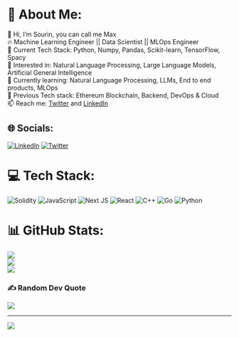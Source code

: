 # 💫 About Me:
👋 Hi, I’m Sourin, you can call me Max<br>🔥 Machine Learning Engineer || Data Scientist || MLOps Engineer <br>🚀 Current Tech Stack: Python, Numpy, Pandas, Scikit-learn, TensorFlow, Spacy<br>👀 Interested in: Natural Language Processing, Large Language Models, Artificial General Intelligence <br>🌱 Currently learning: Natural Language Processing, LLMs, End to end products, MLOps <br>🔑 Previous Tech stack: Ethereum Blockchain, Backend, DevOps & Cloud<br>📫 Reach me: [Twitter](https://twitter.com/hey_sourin) and [LinkedIn](https://linkedin.com/in/heysourin)


## 🌐 Socials:
[![LinkedIn](https://img.shields.io/badge/LinkedIn-%230077B5.svg?logo=linkedin&logoColor=white)](https://linkedin.com/in/heysourin) [![Twitter](https://img.shields.io/badge/Twitter-%231DA1F2.svg?logo=Twitter&logoColor=white)](https://twitter.com/hey_sourin) 

# 💻 Tech Stack:
![Solidity](https://img.shields.io/badge/Solidity-%23363636.svg?style=for-the-badge&logo=solidity&logoColor=white) ![JavaScript](https://img.shields.io/badge/javascript-%23323330.svg?style=for-the-badge&logo=javascript&logoColor=%23F7DF1E) ![Next JS](https://img.shields.io/badge/Next-black?style=for-the-badge&logo=next.js&logoColor=white) ![React](https://img.shields.io/badge/react-%2320232a.svg?style=for-the-badge&logo=react&logoColor=%2361DAFB) ![C++](https://img.shields.io/badge/c++-%2300599C.svg?style=for-the-badge&logo=c%2B%2B&logoColor=white) ![Go](https://img.shields.io/badge/go-%2300ADD8.svg?style=for-the-badge&logo=go&logoColor=white) ![Python](https://img.shields.io/badge/python-3670A0?style=for-the-badge&logo=python&logoColor=ffdd54)
# 📊 GitHub Stats:
![](https://github-readme-stats.vercel.app/api?username=heysourin&theme=dark&hide_border=false&include_all_commits=true&count_private=false)<br/>
![](https://github-readme-streak-stats.herokuapp.com/?user=heysourin&theme=dark&hide_border=false)<br/>
![](https://github-readme-stats.vercel.app/api/top-langs/?username=heysourin&theme=dark&hide_border=false&include_all_commits=true&count_private=false&layout=compact)

### ✍️ Random Dev Quote
![](https://quotes-github-readme.vercel.app/api?type=horizontal&theme=radical)

---
[![](https://visitcount.itsvg.in/api?id=heysourin&icon=0&color=1)](https://visitcount.itsvg.in)

<!-- Proudly created with GPRM ( https://gprm.itsvg.in ) -->
